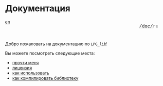 # Документация

<div style="display: flex; justify-content: space-between; margin-bottom: 25px">
  <a href="/doc/index.md">en</a>

  <p style="text-align: right;
            color: gray;
            font-size: 15px;
            font-family: 'Jetbrains Mono', SFMono-Regular, Consolas, 'Liberation Mono', Menlo, monospace, Arial">
      <a href="/README.md">/</a><a href="/doc/index.md">doc/</a>ru
  </p>
</div>

Добро пожаловать на документацию по `LPG_lib`!

Вы можете посмотреть следующие места:

+ [прочти меня](/README.md)
+ [лицензия](/LICENCE.md)
+ [как использовать](/doc/ru/how_to_use.md)
+ [как компилировать библиотеку](/doc/ru/compilation.md)